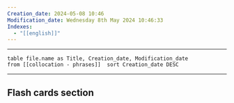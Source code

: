 ```yaml
---
Creation_date: 2024-05-08 10:46
Modification_date: Wednesday 8th May 2024 10:46:33
Indexes:
  - "[[english]]"
---
```


----

```dataview
table file.name as Title, Creation_date, Modification_date
from [[collocation - phrases]]  sort Creation_date DESC
```























---
## Flash cards section
